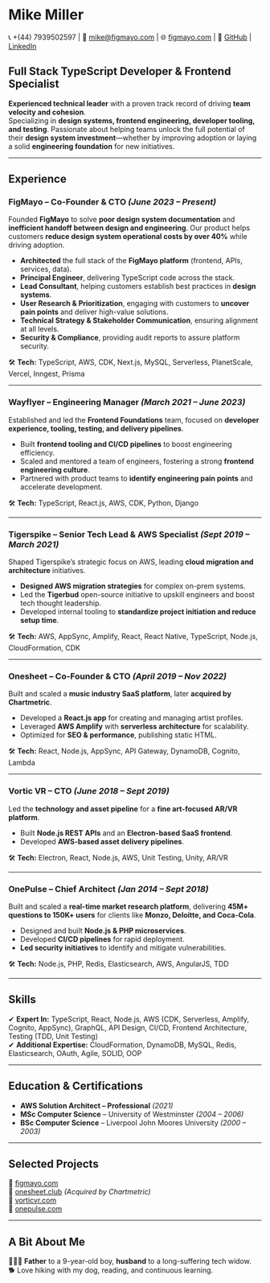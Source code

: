 # **Mike Miller**  
📞 +(44) 7939502597 | 📧 [mike@figmayo.com](mailto:mike@figmayo.com) | 🌐 [figmayo.com](https://figmayo.com)  | 🔗 [GitHub](https://github.com/imikemiller) | [LinkedIn](https://www.linkedin.com/in/mike-miller-ab0b0845/)

## **Full Stack TypeScript Developer & Frontend Specialist**  
**Experienced technical leader** with a proven track record of driving **team velocity and cohesion**.  
Specializing in **design systems, frontend engineering, developer tooling, and testing**. Passionate about helping teams unlock the full potential of their **design system investment**—whether by improving adoption or laying a solid **engineering foundation** for new initiatives.

---

## **Experience**  

### **FigMayo – Co-Founder & CTO** *(June 2023 – Present)*  
Founded **FigMayo** to solve **poor design system documentation** and **inefficient handoff between design and engineering**. Our product helps customers **reduce design system operational costs by over 40%** while driving adoption.  

- **Architected** the full stack of the **FigMayo platform** (frontend, APIs, services, data).  
- **Principal Engineer**, delivering TypeScript code across the stack.  
- **Lead Consultant**, helping customers establish best practices in **design systems**.  
- **User Research & Prioritization**, engaging with customers to **uncover pain points** and deliver high-value solutions.  
- **Technical Strategy & Stakeholder Communication**, ensuring alignment at all levels.  
- **Security & Compliance**, providing audit reports to assure platform security.  

🛠 **Tech:** TypeScript, AWS, CDK, Next.js, MySQL, Serverless, PlanetScale, Vercel, Inngest, Prisma  

---

### **Wayflyer – Engineering Manager** *(March 2021 – June 2023)*  
Established and led the **Frontend Foundations** team, focused on **developer experience, tooling, testing, and delivery pipelines**.  

- Built **frontend tooling and CI/CD pipelines** to boost engineering efficiency.  
- Scaled and mentored a team of engineers, fostering a strong **frontend engineering culture**.  
- Partnered with product teams to **identify engineering pain points** and accelerate development.  

🛠 **Tech:** TypeScript, React.js, AWS, CDK, Python, Django  

---

### **Tigerspike – Senior Tech Lead & AWS Specialist** *(Sept 2019 – March 2021)*  
Shaped Tigerspike’s strategic focus on AWS, leading **cloud migration and architecture** initiatives.  

- **Designed AWS migration strategies** for complex on-prem systems.  
- Led the **Tigerbud** open-source initiative to upskill engineers and boost tech thought leadership.  
- Developed internal tooling to **standardize project initiation and reduce setup time**.  

🛠 **Tech:** AWS, AppSync, Amplify, React, React Native, TypeScript, Node.js, CloudFormation, CDK  

---

### **Onesheet – Co-Founder & CTO** *(April 2019 – Nov 2022)*  
Built and scaled a **music industry SaaS platform**, later **acquired by Chartmetric**.  

- Developed a **React.js app** for creating and managing artist profiles.  
- Leveraged **AWS Amplify** with **serverless architecture** for scalability.  
- Optimized for **SEO & performance**, publishing static HTML.  

🛠 **Tech:** React, Node.js, AppSync, API Gateway, DynamoDB, Cognito, Lambda  

---

### **Vortic VR – CTO** *(June 2018 – Sept 2019)*  
Led the **technology and asset pipeline** for a **fine art-focused AR/VR platform**.  

- Built **Node.js REST APIs** and an **Electron-based SaaS frontend**.  
- Developed **AWS-based asset delivery pipelines**.  

🛠 **Tech:** Electron, React, Node.js, AWS, Unit Testing, Unity, AR/VR  

---

### **OnePulse – Chief Architect** *(Jan 2014 – Sept 2018)*  
Built and scaled a **real-time market research platform**, delivering **45M+ questions to 150K+ users** for clients like **Monzo, Deloitte, and Coca-Cola**.  

- Designed and built **Node.js & PHP microservices**.  
- Developed **CI/CD pipelines** for rapid deployment.  
- **Led security initiatives** to identify and mitigate vulnerabilities.  

🛠 **Tech:** Node.js, PHP, Redis, Elasticsearch, AWS, AngularJS, TDD  

---

## **Skills**  

✔ **Expert In:** TypeScript, React, Node.js, AWS (CDK, Serverless, Amplify, Cognito, AppSync), GraphQL, API Design, CI/CD, Frontend Architecture, Testing (TDD, Unit Testing)  
✔ **Additional Expertise:** CloudFormation, DynamoDB, MySQL, Redis, Elasticsearch, OAuth, Agile, SOLID, OOP  

---

## **Education & Certifications**  

- **AWS Solution Architect – Professional** *(2021)*  
- **MSc Computer Science** – University of Westminster *(2004 – 2006)*  
- **BSc Computer Science** – Liverpool John Moores University *(2000 – 2003)*  

---

## **Selected Projects**  

🔗 [figmayo.com](https://figmayo.com)  
🔗 [onesheet.club](https://www.onesheet.club) *(Acquired by Chartmetric)*  
🔗 [vorticvr.com](https://www.vorticvr.com)  
🔗 [onepulse.com](https://www.onepulse.com)  

---

## **A Bit About Me**  
👨‍👩‍👦 **Father** to a 9-year-old boy, **husband** to a long-suffering tech widow.  
🐕 Love hiking with my dog, reading, and continuous learning.  
